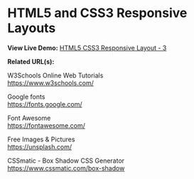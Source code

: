 # HTML5 and CSS3 Responsive Layouts

**View Live Demo:** <a href="https://rodrigocorrea.org/HTML5 CSS3 Responsive Layout - 3/">HTML5 CSS3 Responsive Layout - 3</a>

**Related URL(s):**

W3Schools Online Web Tutorials<br>
https://www.w3schools.com/

Google fonts<br>
https://fonts.google.com/

Font Awesome<br>
https://fontawesome.com/

Free Images & Pictures<br>
https://unsplash.com/

CSSmatic - Box Shadow CSS Generator<br>
https://www.cssmatic.com/box-shadow
